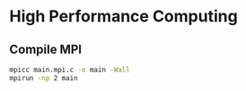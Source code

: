 # High Performance Computing

## Compile MPI

```bash
mpicc main.mpi.c -o main -Wall
mpirun -np 2 main
```
